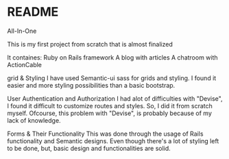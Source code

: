 # README

All-In-One

This is my first project from scratch that is almost finalized

It containes:
Ruby on Rails framework
A blog with articles
A chatroom with ActionCable

grid & Styling
I have used Semantic-ui sass for grids and styling. I found it easier and more styling possibilities than a basic bootstrap.


User Authentication and Authorization
I had alot of difficulties with "Devise", I found it difficult to customize routes and styles. So, I did it from scratch myself. Ofcourse, this problem with "Devise", is probably because of my lack of knowledge.

Forms & Their Functionality
This was done through the usage of Rails functionality and Semantic designs. Even though there's a lot of styling left to be done, but, basic design and functionalities are solid.

